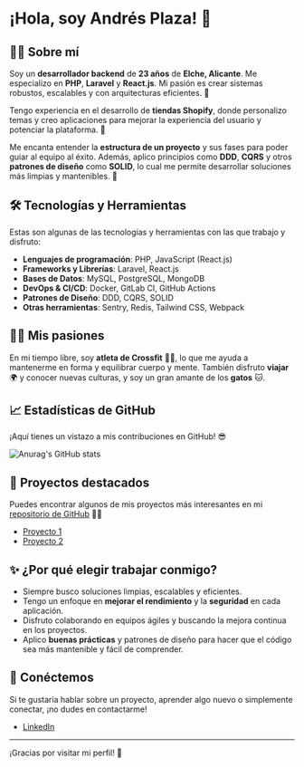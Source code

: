 # ¡Hola, soy Andrés Plaza! 👋

## 🧑‍💻 Sobre mí

Soy un **desarrollador backend** de **23 años** de **Elche, Alicante**. Me especializo en **PHP**, **Laravel** y **React.js**. Mi pasión es crear sistemas robustos, escalables y con arquitecturas eficientes. 🚀

Tengo experiencia en el desarrollo de **tiendas Shopify**, donde personalizo temas y creo aplicaciones para mejorar la experiencia del usuario y potenciar la plataforma. 🛒

Me encanta entender la **estructura de un proyecto** y sus fases para poder guiar al equipo al éxito. Además, aplico principios como **DDD**, **CQRS** y otros **patrones de diseño** como **SOLID**, lo cual me permite desarrollar soluciones más limpias y mantenibles. 🔧

## 🛠 Tecnologías y Herramientas

Estas son algunas de las tecnologías y herramientas con las que trabajo y disfruto:

- **Lenguajes de programación**: PHP, JavaScript (React.js)
- **Frameworks y Librerías**: Laravel, React.js
- **Bases de Datos**: MySQL, PostgreSQL, MongoDB
- **DevOps & CI/CD**: Docker, GitLab CI, GitHub Actions
- **Patrones de Diseño**: DDD, CQRS, SOLID
- **Otras herramientas**: Sentry, Redis, Tailwind CSS, Webpack

## 🏋️‍♂️ Mis pasiones

En mi tiempo libre, soy **atleta de Crossfit** 🏋️‍♂️, lo que me ayuda a mantenerme en forma y equilibrar cuerpo y mente. También disfruto **viajar** 🌍 y conocer nuevas culturas, y soy un gran amante de los **gatos** 🐱.

## 📈 Estadísticas de GitHub

¡Aquí tienes un vistazo a mis contribuciones en GitHub! 😎

![Anurag's GitHub stats](https://github-readme-stats.vercel.app/api?username=tu-usuario-de-github&show_icons=true&theme=radical)

## 🚀 Proyectos destacados

Puedes encontrar algunos de mis proyectos más interesantes en mi [repositorio de GitHub](https://github.com/tu-usuario-de-github) 👨‍💻

- [Proyecto 1](https://github.com/tu-usuario-de-github/proyecto1)
- [Proyecto 2](https://github.com/tu-usuario-de-github/proyecto2)

## ✨ ¿Por qué elegir trabajar conmigo?

- Siempre busco soluciones limpias, escalables y eficientes.
- Tengo un enfoque en **mejorar el rendimiento** y la **seguridad** en cada aplicación.
- Disfruto colaborando en equipos ágiles y buscando la mejora continua en los proyectos.
- Aplico **buenas prácticas** y patrones de diseño para hacer que el código sea más mantenible y fácil de comprender.

## 🔗 Conéctemos

Si te gustaría hablar sobre un proyecto, aprender algo nuevo o simplemente conectar, ¡no dudes en contactarme!

- [LinkedIn](https://es.linkedin.com/in/andressplaza)
  
---

¡Gracias por visitar mi perfil! 🚀

